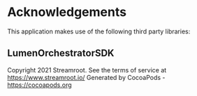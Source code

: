 # Acknowledgements
This application makes use of the following third party libraries:

## LumenOrchestratorSDK

Copyright 2021 Streamroot. See the terms of service at https://www.streamroot.io/
Generated by CocoaPods - https://cocoapods.org
